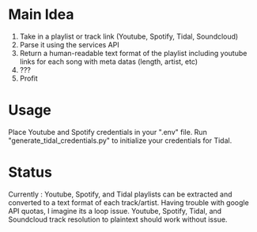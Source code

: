 # Main Idea
1. Take in a playlist or track link (Youtube, Spotify, Tidal, Soundcloud)
2. Parse it using the services API
3. Return a human-readable text format of the playlist including youtube links for each song with meta datas (length, artist, etc)
4. ???
5. Profit

# Usage
Place Youtube and Spotify credentials in your ".env" file.
Run "generate_tidal_credentials.py" to initialize your credentials for Tidal.

# Status
Currently : Youtube, Spotify, and Tidal playlists can be extracted and converted to a text format of each track/artist. Having trouble with google API quotas, I imagine its a loop issue. Youtube, Spotify, Tidal, and Soundcloud track resolution to plaintext should work without issue.

